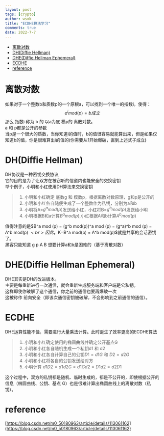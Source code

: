```yaml
---
layout: post
tags: [crypto]
author: wsxk
title: "ECDHE算法学习"
comments: true
date: 2022-7-7
---
```


<head>
    <script src="https://cdn.mathjax.org/mathjax/latest/MathJax.js?config=TeX-AMS-MML_HTMLorMML" type="text/javascript"></script>
    <script type="text/x-mathjax-config">
        MathJax.Hub.Config({
            tex2jax: {
            skipTags: ['script', 'noscript', 'style', 'textarea', 'pre'],
            inlineMath: [['$','$']]
            }
        });
    </script>
</head>

- [离散对数](#离散对数)
- [DH(Diffie Hellman)](#dhdiffie-hellman)
- [DHE(Diffie Hellman Ephemeral)](#dhediffie-hellman-ephemeral)
- [ECDHE](#ecdhe)
- [reference](#reference)


<!-- Google tag (gtag.js) -->
<script async src="https://www.googletagmanager.com/gtag/js?id=G-C22S5YSYL7"></script>
<script>
  window.dataLayer = window.dataLayer || [];
  function gtag(){dataLayer.push(arguments);}
  gtag('js', new Date());

  gtag('config', 'G-C22S5YSYL7');
</script>

# 离散对数<br>
如果对于一个整数b和质数p的一个原根a，可以找到一个唯一的指数i，使得：
$$
a^i mod(p) =b 成立
$$
那么 指数i 称为 b 的 以a为底 模p的 离散对数。<br>
a 和 p都是公开的参数<br>
当p是一个很大的质数，当你知道i的值时，b的值很容易就能算出来，但是如果仅知道b的值，你是很难算出i的值的(你需要从1开始爆破，直到上述式子成立)

# DH(Diffie Hellman)<br>
DH协议是一种密钥交换协议<br>
它的目的是为了让双方在被窃听的信道内也能安全的交换密钥<br>
举个例子，小明和小红使用DH算法来交换密钥<br>
> 1. 小明和小红确定 底数g 和 模数p，根据离散对数原理，g和p是公开的
> 2. 小明和小红各自随便生成了一个整数作为私钥，分别为a和b
> 3. 小明将A=$g^a mod (p)$发送给小红，小红将B=$g^bmod(p)$发送给小明
> 4. 小明根据B和a计算$B^amod (p)$,小红根据A和b计算$A^bmod (p)$

值得注意的是$B^a mod (p) = (g^b mod(p))^a mod (p) = (g^a)^b mod (p) = A^b mod(p) $<br>
因此，$K=B^a mod(p) = A^b mod(p)$就是共享的会话密钥了。<br>
黑客只能知道 g p A B 想要计算a和b是困难的（基于离散对数）<br>
# DHE(Diffie Hellman Ephemeral)<br>
DHE其实是DH的改进版本。<br>
主要是每重新进行一次通信，就会重新生成服务端和客户端是公私钥。<br>
这样即使你破解了这个通信，你之前的通信也要再爆破一次<br>
这被称作 前向安全（即该次通信密钥被破解，不会影响到之前通信的通信）。<br>
# ECDHE<br>
DHE运算性能不佳，需要进行大量乘法计算。此时诞生了效率更高的ECDHE算法<br>
> 1. 小明和小红确定使用的椭圆曲线并确定公开基点G
> 2. 小明和小红各自随机生成一个私钥d1 和 d2
> 3. 小明和小红各自计算自己的公钥$D1=d1G$ 和 $D2=d2G$
> 4. 小明和小红将各自的公钥发送给对方
> 5. 小明计算 $d1D2=d1d2G=d1Gd2=D1d2=d2D1$

这个过程中，双方的私钥都是随机、临时生成的，都是不公开的，即使根据公开的信息（椭圆曲线、公钥、基点 G）也是很难计算出椭圆曲线上的离散对数（私钥）。

# reference<br>
[https://blog.csdn.net/m0_50180963/article/details/113061162](https://blog.csdn.net/m0_50180963/article/details/113061162)